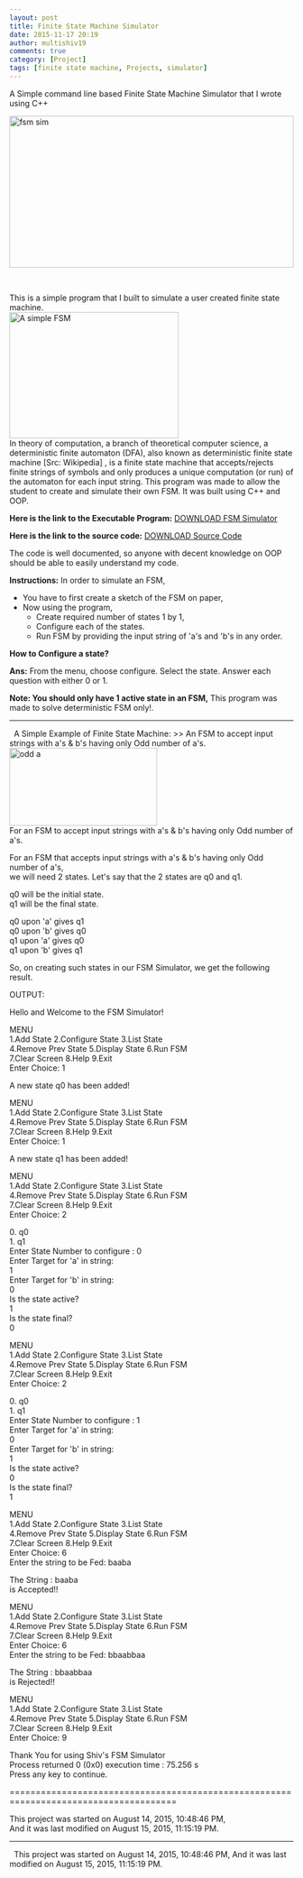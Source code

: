 ```yaml
---
layout: post
title: Finite State Machine Simulator
date: 2015-11-17 20:19
author: multishiv19
comments: true
category: [Project]
tags: [finite state machine, Projects, simulator]
---
```


A Simple command line based Finite State Machine Simulator that I wrote using C++

<p><img src="{{ site.baseurl }}/assets/img/fsm/fsm-sim-3-1024x269.png" alt="fsm sim" width="100%" height="269" /></p>
<br/>
<p>This is a simple program that I built to simulate a user created finite state machine. 
<br/>
<img class="aligncenter wp-image-183 size-medium" src="{{ site.baseurl }}/assets/img/fsm/FSM_3-300x224.png" alt="A simple FSM" width="300" height="224" /><br/>
In theory of computation, a branch of theoretical computer science, a deterministic finite automaton (DFA), also known as deterministic finite state machine [Src: Wikipedia] , is a finite state machine that accepts/rejects finite strings of symbols and only produces a unique computation (or run) of the automaton for each input string. This program was made to allow the student to create and simulate their own FSM. It was built using C++ and OOP.</p><p><strong>Here is the link to the Executable Program:</strong> <a href="{{ site.baseurl }}/assets/img/fsm/FSM-Simulator.rar" target="_blank">DOWNLOAD FSM Simulator</a></p><p><strong>Here is the link to the source code:</strong> <a href="{{ site.baseurl }}/assets/img/fsm/FSM.zip" target="_blank">DOWNLOAD Source Code</a></p><p>The code is well documented, so anyone with decent knowledge on OOP should be able to easily understand my code.</p><p><strong>Instructions:</strong> In order to simulate an FSM,</p><ul><li>You have to first create a sketch of the FSM on paper,</li><li>Now using the program,<ul><li>Create required number of states 1 by 1,</li><li>Configure each of the states.</li><li>Run FSM by providing the input string of 'a's and 'b's in any order.</li></ul></li></ul><p><strong>How to Configure a state?</strong></p><p><strong>Ans:</strong> From the menu, choose configure. Select the state. Answer each question with either 0 or 1.</p><p><strong>Note: You should only have 1 active state in an FSM,</strong> This program was made to solve deterministic FSM only!.</p><hr /><p>  A Simple Example of Finite State Machine: &gt;&gt; An FSM to accept input strings with a's &amp; b's having only Odd number of a's. <br/><img class="aligncenter wp-image-181 size-full" src="{{ site.baseurl }}/assets/img/fsm/odd-a.png" alt="odd a" width="262" height="138" /><br/> For an FSM to accept input strings with a's &amp; b's having only Odd number of a's.</p><p>For an FSM that accepts input strings with a's &amp; b's having only Odd number of a's,<br /> we will need 2 states. Let's say that the 2 states are q0 and q1.</p><p>q0 will be the initial state.<br /> q1 will be the final state.</p><p>q0 upon 'a' gives q1<br /> q0 upon 'b' gives q0<br /> q1 upon 'a' gives q0<br /> q1 upon 'b' gives q1</p><p>So, on creating such states in our FSM Simulator, we get the following result.</p><p>OUTPUT:</p><p>Hello and Welcome to the FSM Simulator!</p><p>MENU<br /> 1.Add State 2.Configure State 3.List State<br /> 4.Remove Prev State 5.Display State 6.Run FSM<br /> 7.Clear Screen 8.Help 9.Exit<br /> Enter Choice: 1</p><p>A new state q0 has been added!</p><p>MENU<br /> 1.Add State 2.Configure State 3.List State<br /> 4.Remove Prev State 5.Display State 6.Run FSM<br /> 7.Clear Screen 8.Help 9.Exit<br /> Enter Choice: 1</p><p>A new state q1 has been added!</p><p>MENU<br /> 1.Add State 2.Configure State 3.List State<br /> 4.Remove Prev State 5.Display State 6.Run FSM<br /> 7.Clear Screen 8.Help 9.Exit<br /> Enter Choice: 2</p><p>0. q0<br /> 1. q1<br /> Enter State Number to configure : 0<br /> Enter Target for 'a' in string:<br /> 1<br /> Enter Target for 'b' in string:<br /> 0<br /> Is the state active?<br /> 1<br /> Is the state final?<br /> 0</p><p>MENU<br /> 1.Add State 2.Configure State 3.List State<br /> 4.Remove Prev State 5.Display State 6.Run FSM<br /> 7.Clear Screen 8.Help 9.Exit<br /> Enter Choice: 2</p><p>0. q0<br /> 1. q1<br /> Enter State Number to configure : 1<br /> Enter Target for 'a' in string:<br /> 0<br /> Enter Target for 'b' in string:<br /> 1<br /> Is the state active?<br /> 0<br /> Is the state final?<br /> 1</p><p>MENU<br /> 1.Add State 2.Configure State 3.List State<br /> 4.Remove Prev State 5.Display State 6.Run FSM<br /> 7.Clear Screen 8.Help 9.Exit<br /> Enter Choice: 6<br /> Enter the string to be Fed: baaba</p><p>The String : baaba<br /> is Accepted!!</p><p>MENU<br /> 1.Add State 2.Configure State 3.List State<br /> 4.Remove Prev State 5.Display State 6.Run FSM<br /> 7.Clear Screen 8.Help 9.Exit<br /> Enter Choice: 6<br /> Enter the string to be Fed: bbaabbaa</p><p>The String : bbaabbaa<br /> is Rejected!!</p><p>MENU<br /> 1.Add State 2.Configure State 3.List State<br /> 4.Remove Prev State 5.Display State 6.Run FSM<br /> 7.Clear Screen 8.Help 9.Exit<br /> Enter Choice: 9</p><p>Thank You for using Shiv's FSM Simulator<br /> Process returned 0 (0x0) execution time : 75.256 s<br /> Press any key to continue.</p><p>======================================================================================</p><p>This project was started on ‎August ‎14, ‎2015, ‏‎10:48:46 PM,<br />And it was last modified on ‎August ‎15, ‎2015, ‏‎11:15:19 PM.</p><hr /><p>  This project was started on ‎August ‎14, ‎2015, ‏‎10:48:46 PM, And it was last modified on ‎August ‎15, ‎2015, ‏‎11:15:19 PM.</p>
